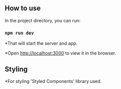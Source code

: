 ## How to use

In the project directory, you can run:

### `npm run dev`

*That will start the server and app.

*Open [http://localhost:3000](http://localhost:3000) to view it in the browser.

## Styling

*For styling 'Styled Components' library used.
